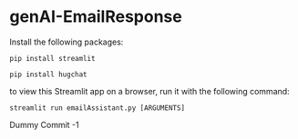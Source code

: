 # genAI-EmailResponse

Install the following packages:

`pip install streamlit ` 

`pip install hugchat `

to view this Streamlit app on a browser, run it with the following command:

    streamlit run emailAssistant.py [ARGUMENTS]

Dummy Commit -1